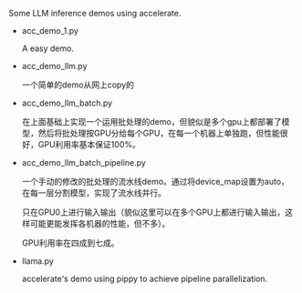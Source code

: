 Some LLM inference demos using accelerate.



* acc_demo_1.py

  A easy demo.

* acc_demo_llm.py

  一个简单的demo从网上copy的

* acc_demo_llm_batch.py

  在上面基础上实现一个运用批处理的demo，但貌似是多个gpu上都部署了模型，然后将批处理按GPU分给每个GPU，在每一个机器上单独跑，但性能很好，GPU利用率基本保证100%。

* acc_demo_llm_batch_pipeline.py

  一个手动的修改的批处理的流水线demo。通过将device_map设置为auto，在每一层分割模型，实现了流水线并行。

  只在GPU0上进行输入输出（貌似这里可以在多个GPU上都进行输入输出，这样可能更能发挥各机器的性能，但不多）。

  GPU利用率在四成到七成。

* llama.py

  accelerate's demo using pippy to achieve pipeline parallelization.